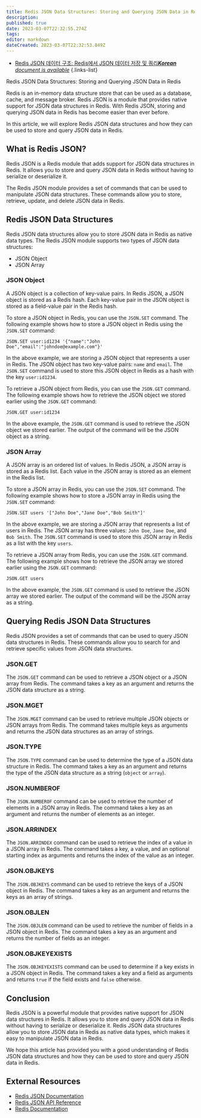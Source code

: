 ```yaml
---
title: Redis JSON Data Structures: Storing and Querying JSON Data in Redis
description: 
published: true
date: 2023-03-07T22:32:55.274Z
tags: 
editor: markdown
dateCreated: 2023-03-07T22:32:53.849Z
---
```


- [Redis JSON 데이터 구조: Redis에서 JSON 데이터 저장 및 쿼리***Korean** document is available*](/ko/Knowledge-base/NoSQL/redis-json-data-structures-storing-and-querying-json-data-in-redis)
{.links-list}

Redis JSON Data Structures: Storing and Querying JSON Data in Redis

Redis is an in-memory data structure store that can be used as a database, cache, and message broker. Redis JSON is a module that provides native support for JSON data structures in Redis. With Redis JSON, storing and querying JSON data in Redis has become easier than ever before. 

In this article, we will explore Redis JSON data structures and how they can be used to store and query JSON data in Redis.

## What is Redis JSON?

Redis JSON is a Redis module that adds support for JSON data structures in Redis. It allows you to store and query JSON data in Redis without having to serialize or deserialize it. 

The Redis JSON module provides a set of commands that can be used to manipulate JSON data structures. These commands allow you to store, retrieve, update, and delete JSON data in Redis. 

## Redis JSON Data Structures

Redis JSON data structures allow you to store JSON data in Redis as native data types. The Redis JSON module supports two types of JSON data structures:

- JSON Object
- JSON Array

### JSON Object

A JSON object is a collection of key-value pairs. In Redis JSON, a JSON object is stored as a Redis hash. Each key-value pair in the JSON object is stored as a field-value pair in the Redis hash.

To store a JSON object in Redis, you can use the `JSON.SET` command. The following example shows how to store a JSON object in Redis using the `JSON.SET` command:

```{python}
JSON.SET user:id1234 '{"name":"John Doe","email":"johndoe@example.com"}'
```

In the above example, we are storing a JSON object that represents a user in Redis. The JSON object has two key-value pairs: `name` and `email`. The `JSON.SET` command is used to store this JSON object in Redis as a hash with the key `user:id1234`.

To retrieve a JSON object from Redis, you can use the `JSON.GET` command. The following example shows how to retrieve the JSON object we stored earlier using the `JSON.GET` command:

```{python}
JSON.GET user:id1234
```

In the above example, the `JSON.GET` command is used to retrieve the JSON object we stored earlier. The output of the command will be the JSON object as a string.

### JSON Array

A JSON array is an ordered list of values. In Redis JSON, a JSON array is stored as a Redis list. Each value in the JSON array is stored as an element in the Redis list.

To store a JSON array in Redis, you can use the `JSON.SET` command. The following example shows how to store a JSON array in Redis using the `JSON.SET` command:

```{python}
JSON.SET users '["John Doe","Jane Doe","Bob Smith"]'
```

In the above example, we are storing a JSON array that represents a list of users in Redis. The JSON array has three values: `John Doe`, `Jane Doe`, and `Bob Smith`. The `JSON.SET` command is used to store this JSON array in Redis as a list with the key `users`.

To retrieve a JSON array from Redis, you can use the `JSON.GET` command. The following example shows how to retrieve the JSON array we stored earlier using the `JSON.GET` command:

```{python}
JSON.GET users
```

In the above example, the `JSON.GET` command is used to retrieve the JSON array we stored earlier. The output of the command will be the JSON array as a string.

## Querying Redis JSON Data Structures

Redis JSON provides a set of commands that can be used to query JSON data structures in Redis. These commands allow you to search for and retrieve specific values from JSON data structures.

### JSON.GET

The `JSON.GET` command can be used to retrieve a JSON object or a JSON array from Redis. The command takes a key as an argument and returns the JSON data structure as a string.

### JSON.MGET

The `JSON.MGET` command can be used to retrieve multiple JSON objects or JSON arrays from Redis. The command takes multiple keys as arguments and returns the JSON data structures as an array of strings.

### JSON.TYPE

The `JSON.TYPE` command can be used to determine the type of a JSON data structure in Redis. The command takes a key as an argument and returns the type of the JSON data structure as a string (`object` or `array`).

### JSON.NUMBEROF

The `JSON.NUMBEROF` command can be used to retrieve the number of elements in a JSON array in Redis. The command takes a key as an argument and returns the number of elements as an integer.

### JSON.ARRINDEX

The `JSON.ARRINDEX` command can be used to retrieve the index of a value in a JSON array in Redis. The command takes a key, a value, and an optional starting index as arguments and returns the index of the value as an integer.

### JSON.OBJKEYS

The `JSON.OBJKEYS` command can be used to retrieve the keys of a JSON object in Redis. The command takes a key as an argument and returns the keys as an array of strings.

### JSON.OBJLEN

The `JSON.OBJLEN` command can be used to retrieve the number of fields in a JSON object in Redis. The command takes a key as an argument and returns the number of fields as an integer.

### JSON.OBJKEYEXISTS

The `JSON.OBJKEYEXISTS` command can be used to determine if a key exists in a JSON object in Redis. The command takes a key and a field as arguments and returns `true` if the field exists and `false` otherwise.

## Conclusion

Redis JSON is a powerful module that provides native support for JSON data structures in Redis. It allows you to store and query JSON data in Redis without having to serialize or deserialize it. Redis JSON data structures allow you to store JSON data in Redis as native data types, which makes it easy to manipulate JSON data in Redis. 

We hope this article has provided you with a good understanding of Redis JSON data structures and how they can be used to store and query JSON data in Redis. 

## External Resources

- [Redis JSON Documentation](https://redislabs.com/redis-json/)
- [Redis JSON API Reference](https://oss.redislabs.com/redisjson/commands/)
- [Redis Documentation](https://redis.io/documentation)
